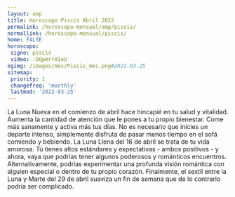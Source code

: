 ```yaml
---
layout: amp
title: Horoscopo Piscis Abril 2022 
permalink: /horoscopo-mensual/amp/piscis/
normallink: /horoscopo-mensual/piscis/
home: FALSE
horoscopo:
 signo: piscis
 video: -DQpmrrAIeU
ogimg: /images/mes/Piscis_mes.png#2022-03-25
sitemap:
 priority: 1
 changefreq: 'monthly'
 lastmod: '2022-03-25'
---
```



La Luna Nueva en el comienzo de abril hace hincapié en tu salud y vitalidad. Aumenta la cantidad de atención que le pones a tu propio bienestar. Come más sanamente y activa más tus días. No es necesario que inicies un deporte intenso, simplemente disfruta de pasar menos tiempo en el sofá comiendo y bebiendo. La Luna Llena del 16 de abril se trata de tu vida amorosa. Tú tienes altos estándares y expectativas - ambos positivos - y ahora, vaya que podrías tener algunos poderosos y románticos encuentros. Alternativamente, podrías experimentar una profunda visión romántica con alguien especial o dentro de tu propio corazón. Finalmente, el sextil entre la Luna y Marte del 29 de abril suaviza un fin de semana que de lo contrario podría ser complicado.    